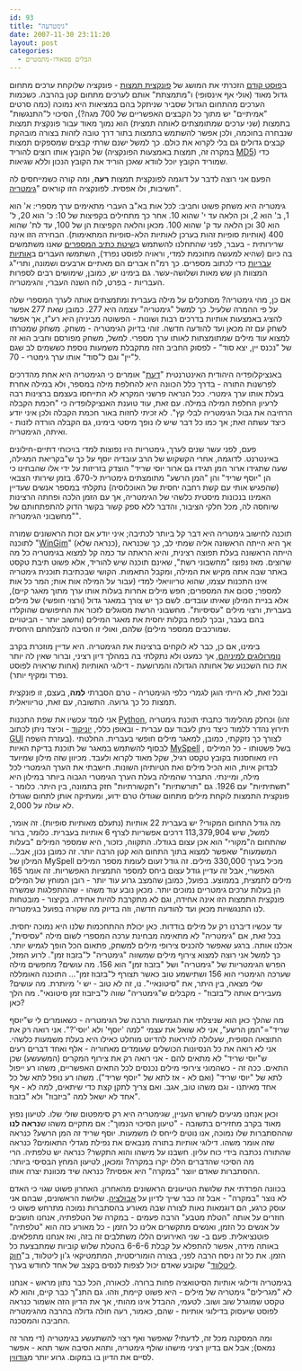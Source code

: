 ```yaml
---
id: 93
title: "גימטרעה"
date: 2007-11-30 23:11:20
layout: post
categories: 
  - הבלים פסאודו-מתמטיים
---
```

ב<a href="http://www.gadial.net/?p=91">פוסט קודם</a> הזכרתי את המושג של <a href="http://he.wikipedia.org/wiki/%D7%A4%D7%95%D7%A0%D7%A7%D7%A6%D7%99%D7%99%D7%AA_%D7%92%D7%99%D7%91%D7%95%D7%91">פונקצית תמצות</a> - פונקציה שלוקחת ערכים מתחום גדול מאוד (אולי אף אינסופי) ו"מתמצתת" אותם לערכים מתחום קטן בהרבה. כשכמות הערכים מהתחום הגדול שסביר שניתקל בהם במציאות היא נמוכה (כמה סרטים "אמיתיים" יש מתוך כל הקבצים האפשריים של 700 מגה?), הסיכוי ל"התנגשות" בתמצות (שני ערכים שמתומצתים לאותה תמצית) הוא נמוך מאוד עבור פונקצית תמצות שנבחרה בחוכמה, ולכן אפשר להשתמש בתמצות בתור דרך טובה לזהות בצורה מובהקת קבצים גדולים גם בלי לקרוא את כולם. כך למשל ישנם שרתי קבצים שמספקים תמצות של הקובץ אותו רוצים להוריד (במקרה זה, תמצות באמצעות הפונקציה <a href="http://he.wikipedia.org/wiki/MD5">MD5</a>) כדי שמוריד הקובץ יוכל לוודא שאכן הוריד את הקובץ הנכון וללא שגיאות.

הפעם אני רוצה לדבר על דוגמה לפונקצית תמצות <strong>רעה</strong>, ומה קורה כשמייחסים לה חשיבות, ולו אפסית. לפונקציה הזו קוראים "<a href="http://he.wikipedia.org/wiki/%D7%92%D7%99%D7%9E%D7%98%D7%A8%D7%99%D7%94">גימטריה</a>".

גימטריה היא משחק פשוט וחביב: לכל אות בא"ב העברי מתאימים ערך מספרי: א' הוא 1, ב' הוא 2, וכן הלאה עד י' שהוא 10. אחר כך מתחילים בקפיצות של 10: כ' הוא 20, ל' הוא 30 וכן הלאה עד ק' שהוא 100. מכאן והלאה הקפיצות הן של 100, עד לת' שהוא 400 (אותיות סופיות זהות בערכן לאותיות הלא-סופיות המתאימות). הבחירה הזו אינה שרירותית - בעבר, לפני שהתחלנו להשתמש ב<a href="http://he.wikipedia.org/wiki/%D7%94%D7%A9%D7%99%D7%98%D7%94_%D7%94%D7%A2%D7%A9%D7%A8%D7%95%D7%A0%D7%99%D7%AA">שיטת כתיב המספרים</a> שאנו משתמשים בה כיום (שהיא למעשה מחוכמת למדי, וראויה לפוסט נפרד), השתמשו העברים ב<a href="http://he.wikipedia.org/wiki/%D7%A1%D7%A4%D7%A8%D7%95%D7%AA_%D7%A2%D7%91%D7%A8%D7%99%D7%95%D7%AA">אותיות עבריות</a> כדי לכתוב מספרים. כך רמ"ח אברים הם מאתיים ארבעים ושמונה, ותרי"ג המצוות הן שש מאות ושלושה-עשר. גם בימינו יש, כמובן, שימושים רבים לספרות העבריות - בפרט, לוח השנה העברי, והגימטריה.

אם כן, מהי גימטריה? מסתכלים על מילה בעברית ומתמצתים אותה לערך המספרי שלה על פי ההמרה שלעיל. כך למשל "גימטריה" עצמה היא 277. כמובן שאת 277 אפשר להציג באמצעות אותיות בדרכים רבות ושונות - הפשוטה מביניהן היא רע"ז, אך אפשר לשחק עם זה מכאן ועד להודעה חדשה. זוהי בדיוק הגימטריה - משחק. משחק שמטרתו למצוא עוד מילים שמתומצתות לאותו ערך מספרי. למשל, משחק מפורסם וחביב הוא זה של "נכנס יין, יצא סוד" - לפסוק החביב הזה מתקבלת משמעות נוספת כששמים לב שגם ל"יין" וגם ל"סוד" אותו ערך גימטרי - 70.

באנציקלופדיה היהודית האינטרנטית  "<a href="http://www.daat.ac.il/encyclopedia/value.asp?id1=1133">דעת</a>" אומרים כי הגימטריה היא אחת מהדרכים לפרשנות התורה - בדרך כלל הכוונה היא להחלפת מילה במספר, ולא במילה אחרת בעלת אותו ערך גימטרי. ככל הנראה פרשני המקרא לא התייחסו בעצמם ברצינות רבה לרעיון החלפת המילה במילה. עם זאת, עוד טוענת האנציקלופדיה כי "<span>חכמת הקבלה הרחיבה את גבול הגימטריה לבלי קץ". לא זכיתי לחזות באור חכמת הקבלה ולכן איני יודע כיצד עשתה זאת; אך כמו כל דבר שיש לו נופך מיסטי בימינו, גם הקבלה הורדה לזנות - ואיתה, הגימטריה.</span>

פעם, לפני עשר שנים לערך, גימטריות היו נפוצות למדי בויכוחי דתיים-חילונים באינטרנט. לדוגמה, אחרי הקשקוש של הרב עובדיה יוסף על כך ש"בקריאת המגילה, שעה שתגידו ארור המן תגידו גם ארור יוסי שריד" הוצדק בזריזות על ידי אלו שהבחינו כי הן "יוסף שריד" והן "המן הרשע" מתומצתים גימטרית ל-670. בזמן שירותי הצבאי (שהפגיש אותי עם קשת רחבה יחסית של האוכלוסיה) נתקלתי במספר אנשים שעדיין האמינו בנכונות מיסטית כלשהי של הגימטריה, אך עם הזמן הלכה ופחתה הרצינות שיוחסה לה, מכל חלקי הציבור, והדבר ללא ספק קשור בקשר הדוק להתפתחותם של "מחשבוני הגימטריה".

תוכנה לחישוב גימטריה היא דבר קל ביותר לכתיבה; איני יודע אם זכות הראשונים שמורה לתוכנה "<a href="http://www.hofesh.org.il/religion_merchants/gimatria/wingim1.0/wingim10.html">WinGim</a>" (כנראה שלא), אך היא הייתה הראשונה אליה שמתי לב, כך שכנראה הייתה הראשונה בעלת תפוצה רצינית, והיא הראתה עד כמה קל למצוא בגימטריה כל מה שרוצים. מאז נפוצו "מחשבוני רשת", שאינם תוכנה שיש להוריד, אלא פשוט תיבת טקסט באתר שבה אתה מקיש את המילה, ומקבל התאמות. הקושי שבכתיבת תוכנית גימטריה אינו התכנות עצמו, שהוא טריוויאלי למדי (עבור על המילה אות אות; המר כל אות למספר; סכום את המספרים; חפש מילים אחרות בעלות אותו ערך מתוך מאגר קיים), אלא בניית המילון שאיתו עובדים. לשם כך יש צורך במאגר גדול (ורצוי חופשי) של מילים בעברית, ורצוי מילים "עסיסיות". מחשבוני הרשת מסוגלים לזכור את החיפושים שהוקלדו בהם בעבר, ובכך לנפח בקלות יחסית את מאגר המילים (וחשוב יותר - הביטויים שמורכבים ממספר מילים) שלהם, ואולי זו הסיבה להצלחתם היחסית.

בימינו, אם כן, כבר לא לוקחים ברצינות את הגימטריה. היא עדיין מוזכרת בקרב <a href="http://kabbalic-numerology.jer.co.il/Front/Tools/homepage.asp">נומרולוגים למיניהם</a>, אך כמעט ולא נתקלתי בה במהלך דיון רציני, וברור שאין לה יותר את כוח השכנוע של אחותה הגדולה והמרושעת - דילוגי האותיות (אחות שראויה לפוסט נפרד ומקיף יותר).

ובכל זאת, לא הייתי הוגן לגמרי כלפי הגימטריה - טרם הסברתי <strong>למה</strong>, בעצם, זו פונקצית תמצות כל כך גרועה. התשובה, עם זאת, טריוויאלית.

אני לומד עכשיו את שפת התכנות <a href="http://he.wikipedia.org/wiki/%D7%A4%D7%99%D7%99%D7%AA%D7%95%D7%9F">Python</a>, וכחלק מהלימוד כתבתי תוכנת גימטריה (זהו תירוץ נהדר ללמוד כיצד ניתן לעבוד עם עברית - ובאופן כללי, <a href="http://he.wikipedia.org/wiki/%D7%A4%D7%99%D7%99%D7%AA%D7%95%D7%9F">יוניקוד</a> - וכיצד ניתן לכתוב <a href="http://he.wikipedia.org/wiki/GUI">GUI</a> בעזרת השפה). לצורך כך נזקקתי, כמובן, למאגר מילים חופשי בעברית. החלטתי לבסוף להשתמש במאגר של תוכנת בדיקת האיות <a href="http://en.wikipedia.org/wiki/MySpell">MySpell</a> , בשל פשטותו - כל המילים היו מאוחסנות בקובץ טקסט רגיל, שקל מאוד לקרוא ולעבד. מכיוון שזה מילון שמיועד לבדוק איות, הוא הכיל מילים ואת הטיותיהן השונות. חישבתי את הערך הגימטרי לכל מילה, ומיינתי. התברר שהמילה בעלת הערך הגימטרי הגבוה ביותר במילון היא "תשתיתיות" עם 1926. גם "תורשתיות" ו"תקשורתיות" חזק בתמונה, בין היתר. כלומר - פונקצית התמצות לוקחת מילים מתחום שגודלו טרם ידוע, ומעתיקה אותן לתחום שגודלו לא עולה על 2,000.

מה גודל התחום המקורי? יש בעברית 22 אותיות (נתעלם מאותיות סופיות). זה אומר, למשל, שיש 113,379,904 דרכים אפשריות לצרף 6 אותיות בעברית. כלומר, ברור שהתחום ה"מקורי" הוא אכן עצום בגודלו. התקווה, כזכור, היא שמספר המילים "בעלות המשמעות" שאפשר למצוא בתוך התחום הוא קטן הרבה יותר. זה כמובן נכון, אבל... המילון של MySpell מכיל בערך 330,000 מילים. זה גודל זעום לעומת מספר המילים האפשרי, אבל זה עדיין גודל עצום ביחס למספר התמציות האפשריות. זה אומר 165 מילים לתמצית, בממוצע. בפועל, כמובן שהמצב גרוע עוד יותר - רובן המוחץ של המילים הן בעלות ערכים גימטריים נמוכים יותר. מכאן נובע עוד משהו - שההתפלגות שמשרה פונקצית התמצות הזו אינה אחידה, וגם לא מתקרבת להיות אחידה. בקיצור - מובטחות לנו התנגשויות מכאן ועד להודעה חדשה, וזה בדיוק מה שקורה בפועל בגימטריה.

עד עכשיו דיברנו רק על מילים בודדות. כאן יכולת ההתחכמות שלנו היא נמוכה יחסית.  בכל זאת, אם "גימטריה" לא מתאימה מבחינת ערכה המספרי לשום מילה "עסיסית", אכלנו אותה. ברגע שאפשר להכניס צירופי מילים למשחק, פתאום הכל הופך לגמיש יותר. כך למשל אני רוצה למצוא צירוף מילים שמשווה "גימטריה" ל"בזבוז זמן". לרוע המזל, הפרש הגימטריות של "גימטריה" ושל "בזבוז זמן" הוא 156. מה עושים? מחפשים מילה שערכה הגימטרי הוא 156 ושתישמע טוב כאשר תצורף ל"בזבוז זמן"... התוכנה האומללה שלי מצאה, בין היתר, את "סיטונאיי". נו, זה לא טוב - יש י' מיותרת. מה עושים? מעבירים אותה ל"בזבוז" - מקבלים ש"גימטריה" שווה ל"ביזבוז זמן סיטונאי". מה הלך כאן?

מה שהלך כאן הוא שניצלתי את הגמישות הרבה של הגימטריה - כשאומרים לי ש"יוסף שריד"="המן הרשע", אני לא שואל את עצמי "למה 'יוסף' ולא 'יוסי'?". אני רואה רק את התוצאה הסופית, שעלולה להיראות להדיוט מוחלט כאילו היא בעלת משמעות כלשהי. אני לא רואה את כל הנסיונות הכושלים שעומדים מאחוריה - אלף ואחד דברים רעים ש"יוסי שריד" לא מתאים להם - אני רואה רק את צירוף המקרים (המשעשע) שכן התאים. ככה זה - כשהמוני צירופי מילים נכנסים לכל התאים האפשריים, משהו רע ייפול לתא של "יוסי שריד" (ואם לא - אז לתא של "יוסף שריד"). משהו רע נופל לתא של כל אחד מאיתנו - וגם משהו טוב, אגב. ואם צריך לתקן קצת כדי שיתאים, למה לא - אף אחד לא ישאל למה "ביזבוז" ולא "בזבוז".

וכאן אנחנו מגיעים לשורש העניין, שגימטריה היא רק סימפטום שולי שלו. לטיעון נפוץ מאוד בקרב מחזירים בתשובה - "טיעון הסיכוי הנמוך": אם מתקיים משהו ש<strong>נראה לנו</strong> שההסתברות שלו נמוכה, אנו נוטים לייחס לו משמעות. יוסף שריד זה המן הרשע? כנראה שזה אומר משהו. דילוגי אותיות בתורה מנבאים את נפילת מגדלי התאומים? כנראה שהתורה נכתבה בידי כוח עליון. חשבנו על מישהו והוא התקשר? כנראה יש טלפתיה. הרי מה הסיכוי שהדברים הללו יקרו במקרה? ומכאן, לטיעון המחץ הבסיסי ביותר: ההסתברות שאדם יווצר "במקרה" היא אפסית? כנראה שיד מכוונת יצרה אותו.

בכוונה הפרדתי את שלושת הטיעונים הראשונים מהאחרון. האחרון פשוט שגוי כי האדם לא נוצר "במקרה" - אבל זה כבר שייך לדיון על <a href="http://he.wikipedia.org/wiki/%D7%90%D7%91%D7%95%D7%9C%D7%95%D7%A6%D7%99%D7%94">אבולציה</a>. שלושת הראשונים, שבהם אני עוסק כרגע, הם דוגמאות נאות לצורה שבה מאורע בהסתברות נמוכה מתרחש פשוט כי חוזרים על אותה "הטלת מטבע" הרבה פעמים - במקרה של הטלפתיה, אנחנו חושבים על אנשים כל הזמן, ואנשים מתקשרים אלינו כל הזמן - כל מאורע כזה הוא "טלפתיה" פוטנציאלית. פעם ב- שני האירועים הללו משתלבים זה בזה, ואז אנחנו מתפלאים. באותה מידה, אפשר להתפלא על קבלת 6-6-6 בהטלת שלוש קוביות שמתבצעת כל הזמן. את כל זה ניסח הרבה לפני, בצורה הומוריסטית, המתמטיקאי ג'ון ליטלווד, ב"<a href="http://he.wikipedia.org/wiki/%D7%97%D7%95%D7%A7_%D7%9C%D7%99%D7%98%D7%9C%D7%95%D7%95%D7%93">חוק ליטלווד</a>" שקובע שאדם יכול לצפות לנסים בקצב של אחד לחודש בערך.

בגימטריה ודילוגי אותיות הסיטואציה פחות ברורה. לכאורה, הכל כבר נתון מראש - אנחנו לא "מגרילים" גימטריה של מילים - היא פשוט קיימת, וזהו. גם התנ"ך כבר קיים, והוא לא טקסט שמוגרל שוב ושוב. לטעמי, ההבדל אינו מהותי, אך את הדיון הזה אשמור כנראה לפוסט שיעסוק בדילוגי אותיות - שהם, כאמור, רעה חולה גדולה בהרבה מהגימטריה החביבה והמסכנה.

ומה המסקנה מכל זה, לדעתי? שאפשר ואף רצוי להשתעשע בגימטריה (די מהר זה נמאס); אבל אם בדיון רציני מישהו שולף גימטריה, ותהא הסיבה אשר תהא - אפשר לסיים את הדיון בו במקום. גרוע יותר מ<a href="http://he.wikipedia.org/wiki/%D7%97%D7%95%D7%A7_%D7%92%D7%95%D7%93%D7%95%D7%95%D7%99%D7%9F">גודווין</a>.
